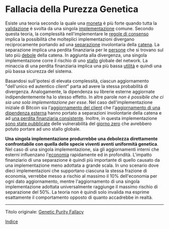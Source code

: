 # Fallacia della Purezza Genetica



Esiste una teoria secondo la quale una [moneta](ch101-glossary.md#moneta) è più forte quando tutta la [validazione](ch101-glossary.md#validazione) è svolta da una singola [implementazione](ch101-glossary.md#implementazione) comune. Secondo questa teoria, la complessità nell'implementare le [regole di consenso](ch101-glossary.md#regole-di-consenso) implica la possibilità che molteplici implementazioni divergano reciprocamente portando ad una [separazione](ch101-glossary.md#separazione) involontaria della [catena](ch101-glossary.md#catena). La separazione implica una perdita finanziaria per le [persone](ch101-glossary.md#persona) che si trovano sul lato più [debole](ch101-glossary.md#ramo-debole-weak-branch) della catena. In aggiunta alla divergenza, una singola implementazione corre il rischio di uno [stallo](ch101-glossary.md#stallo) globale del network. La minaccia di una perdita finanziaria implica una più bassa [utilità](ch101-glossary.md#utilità) e quindi una più bassa sicurezza del sistema.

Basandosi sull'ipotesi di elevata complessità, ciascun aggiornamento "dell'unico ed autentico _client_" parta ad avere la stessa probabilità di divergenza. Analogamente, la dipendenza su librerie esterne aggiornate indipendentemente ha lo stesso effetto. In altre parole _non è possibile che ci sia una sola implementazione per esse_. Nel caso dell'implementazione iniziale di Bitcoin sia l'[aggiornamento del client](https://github.com/bitcoin/bips/blob/master/bip-0050.mediawiki) che l'[aggiornamento di una dipendenza esterna](https://github.com/bitcoin/bips/blob/master/bip-0066.mediawiki#motivation) hanno portato a separazioni involontarie della catena e ad [una perdita finanziaria consistente](https://cointelegraph.com/news/miners-lost-over-50000-from-the-bitcoin-hardfork-last-weekend). Inoltre, in questa implementazione [sono state pubblicate](https://www.reddit.com/r/btc/comments/6z827o/chris_jeffrey_jj_discloses_bitcoin_attack_vector/) delle vulnerabilità del [giorno zero](https://it.wikipedia.org/wiki/0-day) che avrebbero potuto portare ad uno stallo globale.

**Una singola implementazione produrrebbe una debolezza direttamente confrontabile con quella delle specie viventi aventi uniformità genetica**. Nel caso di una singola implementazione, sia gli aggiornamenti interni che esterni influenzano l'[economia](ch101-glossary.md#economia) rapidamente ed in profondità. L'impatto finanziario di una separazione è quindi più importante di quello causato da una implementazione meno adottata a grande scala. In uno scenario dove dieci implementazioni che supportano ciascuna la stessa frazione di economia, verrebbe messo a rischio al massimo il 10% dell'economia per ogni dato aggiornamento, mentre l'aggiornamento di una singola implementazione adottata universalmente raggiunge il massimo rischio di separazione del 50%. La teoria non è quindi solo invalida ma esprime esattamente il comportamento opposto di quanto accadrebbe in realtà.

---------
Titolo originale: [Genetic Purity Fallacy](https://github.com/libbitcoin/libbitcoin-system/wiki/Genetic-Purity-Fallacy)

[Indice](/README.md)